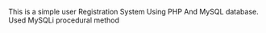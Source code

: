 This is a simple user Registration System Using PHP And MySQL database.
Used MySQLi procedural method
